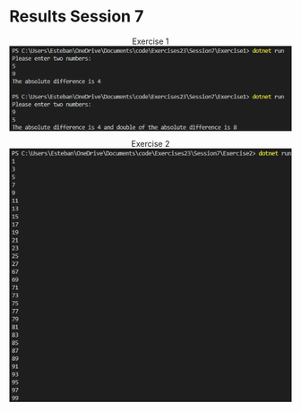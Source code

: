 # Results Session 7

<div align="center">

Exercise 1
<img src ="https://github.com/estebansg1/Exercises23/blob/main/Session7/ResultsImage/Exercise1.png" align = "center">

Exercise 2
<img src ="https://github.com/estebansg1/Exercises23/blob/main/Session7/ResultsImage/Exercise2.png" align = "center">
</div> 
